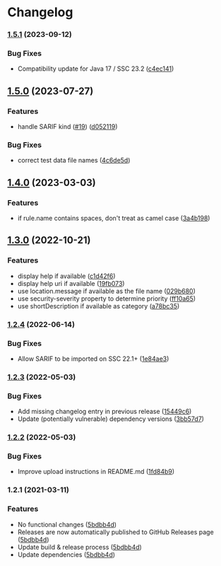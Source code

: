 # Changelog

### [1.5.1](https://www.github.com/fortify/fortify-ssc-parser-sarif/compare/v1.5.0...v1.5.1) (2023-09-12)


### Bug Fixes

* Compatibility update for Java 17 / SSC 23.2 ([c4ec141](https://www.github.com/fortify/fortify-ssc-parser-sarif/commit/c4ec1417be505e9705677921efe1422ae82abe55))

## [1.5.0](https://www.github.com/fortify/fortify-ssc-parser-sarif/compare/v1.4.0...v1.5.0) (2023-07-27)


### Features

* handle SARIF kind ([#19](https://www.github.com/fortify/fortify-ssc-parser-sarif/issues/19)) ([d052119](https://www.github.com/fortify/fortify-ssc-parser-sarif/commit/d05211948a66c0fe070abd151ee4935d2597a6ff))


### Bug Fixes

* correct test data file names ([4c6de5d](https://www.github.com/fortify/fortify-ssc-parser-sarif/commit/4c6de5d0c7ac9496a5a4be1244c6ab0e0c5b0091))

## [1.4.0](https://www.github.com/fortify/fortify-ssc-parser-sarif/compare/v1.3.0...v1.4.0) (2023-03-03)


### Features

* if rule.name contains spaces, don't treat as camel case ([3a4b198](https://www.github.com/fortify/fortify-ssc-parser-sarif/commit/3a4b198e92a2927fdc72baab7e4afd348ba2dfac))

## [1.3.0](https://www.github.com/fortify-ps/fortify-ssc-parser-sarif/compare/v1.2.4...v1.3.0) (2022-10-21)


### Features

* display help if available ([c1d42f6](https://www.github.com/fortify-ps/fortify-ssc-parser-sarif/commit/c1d42f6913b6a5927ea668ccb193feeba683fe17))
* display help uri if available ([19fb073](https://www.github.com/fortify-ps/fortify-ssc-parser-sarif/commit/19fb073abe0cc9c607a617da617e21455859b8f8))
* use location.message if available as the file name ([029b680](https://www.github.com/fortify-ps/fortify-ssc-parser-sarif/commit/029b680d0ede805195c75423596fef66c4aead2d))
* use security-severity property to determine priority ([ff10a65](https://www.github.com/fortify-ps/fortify-ssc-parser-sarif/commit/ff10a65d4812d470bde2b28e204990b535355584))
* use shortDescription if available as category ([a78bc35](https://www.github.com/fortify-ps/fortify-ssc-parser-sarif/commit/a78bc353022334bfbd3728e1f9484761b61476c0))

### [1.2.4](https://www.github.com/fortify-ps/fortify-ssc-parser-sarif/compare/v1.2.3...v1.2.4) (2022-06-14)


### Bug Fixes

* Allow SARIF to be imported on SSC 22.1+ ([1e84ae3](https://www.github.com/fortify-ps/fortify-ssc-parser-sarif/commit/1e84ae3545a76e8fa1fdd1f460511cfabd873a97))

### [1.2.3](https://www.github.com/fortify-ps/fortify-ssc-parser-sarif/compare/v1.2.2...v1.2.3) (2022-05-03)


### Bug Fixes

* Add missing changelog entry in previous release ([15449c6](https://www.github.com/fortify-ps/fortify-ssc-parser-sarif/commit/15449c69818193278263d15e8654d0112b346cd3))
* Update (potentially vulnerable) dependency versions ([3bb57d7](https://www.github.com/fortify-ps/fortify-ssc-parser-sarif/commit/3bb57d731bfd18957f3d15adf742cf8a976042c6))

### [1.2.2](https://www.github.com/fortify-ps/fortify-ssc-parser-sarif/compare/v1.2.1...v1.2.2) (2022-05-03)


### Bug Fixes

* Improve upload instructions in README.md ([1fd84b9](https://www.github.com/fortify-ps/fortify-ssc-parser-sarif/commit/1fd84b93cf7e585b862d9458de10327a680a0516))

### 1.2.1 (2021-03-11)


### Features

* No functional changes ([5bdbb4d](https://www.github.com/fortify-ps/fortify-ssc-parser-sarif/commit/5bdbb4d19a33e9cb76e4b2d219bb391606c84c57))
* Releases are now automatically published to GitHub Releases page ([5bdbb4d](https://www.github.com/fortify-ps/fortify-ssc-parser-sarif/commit/5bdbb4d19a33e9cb76e4b2d219bb391606c84c57))
* Update build & release process ([5bdbb4d](https://www.github.com/fortify-ps/fortify-ssc-parser-sarif/commit/5bdbb4d19a33e9cb76e4b2d219bb391606c84c57))
* Update dependencies ([5bdbb4d](https://www.github.com/fortify-ps/fortify-ssc-parser-sarif/commit/5bdbb4d19a33e9cb76e4b2d219bb391606c84c57))
